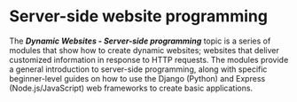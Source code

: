 # Server-side website programming

The ***Dynamic Websites - Server-side programming*** topic is a series of modules that show how to create dynamic websites; websites that deliver customized information in response to HTTP requests. The modules provide a general introduction to server-side programming, along with specific beginner-level guides on how to use the Django (Python) and Express (Node.js/JavaScript) web frameworks to create basic applications.